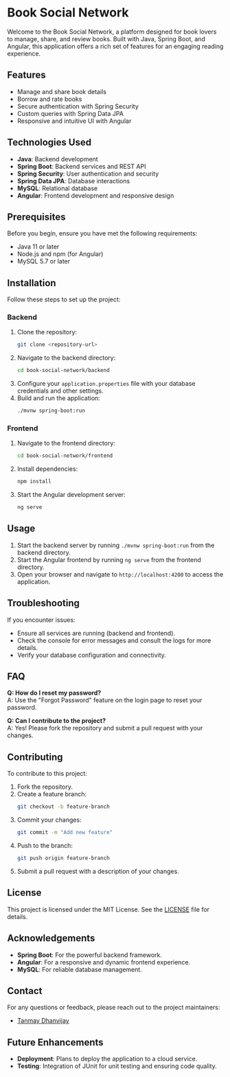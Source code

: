 # Book Social Network

Welcome to the Book Social Network, a platform designed for book lovers to manage, share, and review books. Built with Java, Spring Boot, and Angular, this application offers a rich set of features for an engaging reading experience.

## Features

- Manage and share book details
- Borrow and rate books
- Secure authentication with Spring Security
- Custom queries with Spring Data JPA
- Responsive and intuitive UI with Angular

## Technologies Used

- **Java**: Backend development
- **Spring Boot**: Backend services and REST API
- **Spring Security**: User authentication and security
- **Spring Data JPA**: Database interactions
- **MySQL**: Relational database
- **Angular**: Frontend development and responsive design

## Prerequisites

Before you begin, ensure you have met the following requirements:

- Java 11 or later
- Node.js and npm (for Angular)
- MySQL 5.7 or later

## Installation

Follow these steps to set up the project:

### Backend

1. Clone the repository:
    ```bash
    git clone <repository-url>
    ```
2. Navigate to the backend directory:
    ```bash
    cd book-social-network/backend
    ```
3. Configure your `application.properties` file with your database credentials and other settings.
4. Build and run the application:
    ```bash
    ./mvnw spring-boot:run
    ```

### Frontend

1. Navigate to the frontend directory:
    ```bash
    cd book-social-network/frontend
    ```
2. Install dependencies:
    ```bash
    npm install
    ```
3. Start the Angular development server:
    ```bash
    ng serve
    ```

## Usage

1. Start the backend server by running `./mvnw spring-boot:run` from the backend directory.
2. Start the Angular frontend by running `ng serve` from the frontend directory.
3. Open your browser and navigate to `http://localhost:4200` to access the application.

## Troubleshooting

If you encounter issues:

- Ensure all services are running (backend and frontend).
- Check the console for error messages and consult the logs for more details.
- Verify your database configuration and connectivity.

## FAQ

**Q: How do I reset my password?**  
A: Use the "Forgot Password" feature on the login page to reset your password.

**Q: Can I contribute to the project?**  
A: Yes! Please fork the repository and submit a pull request with your changes.

## Contributing

To contribute to this project:

1. Fork the repository.
2. Create a feature branch:
    ```bash
    git checkout -b feature-branch
    ```
3. Commit your changes:
    ```bash
    git commit -m "Add new feature"
    ```
4. Push to the branch:
    ```bash
    git push origin feature-branch
    ```
5. Submit a pull request with a description of your changes.

## License

This project is licensed under the MIT License. See the [LICENSE](LICENSE) file for details.

## Acknowledgements

- **Spring Boot**: For the powerful backend framework.
- **Angular**: For a responsive and dynamic frontend experience.
- **MySQL**: For reliable database management.

## Contact

For any questions or feedback, please reach out to the project maintainers:

- [Tanmay Dhanvijay](tanmaydhanvijay0586@gmail.com)

## Future Enhancements

- **Deployment**: Plans to deploy the application to a cloud service.
- **Testing**: Integration of JUnit for unit testing and ensuring code quality.
